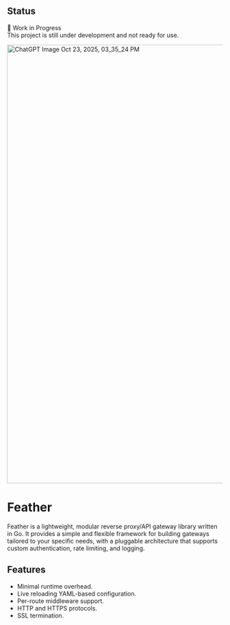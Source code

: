 ## Status
🚧 Work in Progress  
This project is still under development and not ready for use.

<img width="1024" height="1024" alt="ChatGPT Image Oct 23, 2025, 03_35_24 PM" src="https://github.com/user-attachments/assets/03abd4c9-2961-4664-b35f-f65eb243a30c" />

# Feather

Feather is a lightweight, modular reverse proxy/API gateway library written in Go.
It provides a simple and flexible framework for building gateways tailored to your specific needs, 
with a pluggable architecture that supports custom authentication, rate limiting, and logging.

## Features
- Minimal runtime overhead.
- Live reloading YAML-based configuration.
- Per-route middleware support.
- HTTP and HTTPS protocols.
- SSL termination.

